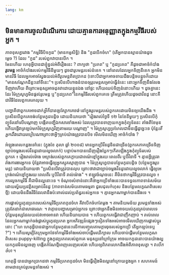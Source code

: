 ```yaml
---
lang: km
---
```





<h2>មិន​មានការ​ចូល​ដំណើរការ ​ដោយ​គ្មាន​ការ​អនុញ្ញាត​ក្នុង​កម្មវីធី​របស់​អ្នក​ ។</h2>

ភាព​ខុស​គ្នា​រវាង "​កម្មវិធី​បិទ​កូដ​" (មាន​​កម្មសិទ្ធិ) និង "​​កូដ​បើក​ចំហ" (តើ​អ្នក​បាន​ស្មាន​យ៉ាង​ដូច​ម្តេច ?) ដែល "កូដ​" របស់​​ពួកវា​បាន​​បើក ។  
មែន​ហើយ ហេតុ​អ្វី​បាន​ជា​ខ្ញុំ​ខ្វល់​អំពី​រឿង​នេះ ? ពាក្យ​ថា "ប្រភព​" ឬ "កូដ​ប្រភព" គឺ​​ដូច​ជាអាថ៌កំបាំង
<b>រូបមន្ត​</b> ​អាថ៌កំបាំង​​របស់​កម្មវិធី​​នីមួយៗ ដូច​ជា​​រូបមន្ត​​​​​របស់​នំ​ខេក ។ 
នៅពេល​ដែល​អ្នក​ទិញ​នីខេក អ្ន​ក​​មិន​មាន​វិធី​ ដែល​អ្នក​អាច​ស្វែងយល់​​អំពី​​​រូបមន្ត​​ពិតប្រាកដ (ទោះ​បីជា​អ្នក​អាច​ទាយ​​ដឹង​​បន្តិចបន្តួច​ក៏​ដោយ "មាន​សណ្ដែក​ដី​ខ្លះ​នៅ​ទីនេះ"។ ប្រសិនបើ​ហាង​នំ​បាន​ឲ្យ​​រូបមន្ត​​សម្រាប់​​ធ្វើ​នំ​នេះ នោះ​​អ្នក​ទិញ​នឹង​លែង​ទិញ​វា​ហើយ ពីព្រោះ​មនុស្ស​អាច​ដុត​វា​ដោយ​ខ្លួន​ឯង នៅ​ផ្ទះ ហើយ​ឈប់​ទិញ​នំ​នោះ​ហើយ ។ ដូច​គ្នា​នេះ​ដែរ ម៉ៃក្រូសូហ្វ​មិន​ផ្ដល់​​រូបមន្ត​ ឬ​"កូដ​ប្រភព"​នៃ​កម្មវិធី​របស់​ពួកគេ​ទេ ត្រឹមត្រូវ​ហើយ​ដូច​ជា​វីនដូ នោះ​គឺ​ជា​វិធី​ដែល​ពួកគេ​រក​លុយ ។

​បញ្ហា​គឺ​ថា​​ពួក​គេ​អាច​ដាក់​<i>អ្វី​ក៏​បាន​ឲ្យ​តែ​ពួក​គេ​ចង់</i> នៅ​ក្នុង​រូបមន្ត​របស់​ពួកគេ ​ដោយ​មិន​ឲ្យ​យើង​ដឹង ។ ប្រសិនបើ​ពួកគេ​ចង់​បន្ថែម​កូដ​បន្តិច​ ដោយ​និយាយ​ថា "រៀងរាល់​ថ្ងៃ​ទី ១២ នៃ​ខែ​នីមួយៗ ប្រសិនបើ​កុំព្យូទ័រ​នៅ​លើ​បណ្ដាញ បង្កើត​បញ្ជី​ឯកសារ​ទាំងអស់ ដែល​ត្រូវ​បាន​ទាញយក​ក្នុង​កុំព្យូទ័រ​នេះ តាំង​ពី​ខែ​មុន ហើយ​ផ្ញើ​វា​ត្រឡប់​មកម៉ៃក្រូសូហ្វ​វិញតាម​រយៈ​បណ្ដាញ​" ។ ម៉ៃក្រូសូហ្វ​ប្រហែលជា​មិន​ធ្វើ​ដូច្នេះ​ទេ ប៉ុន្តែ​​<i>តើ​​អ្នក​ដឹង​ដោយ​របៀប​ណា​</i> ព្រោះ​ថា​អ្វីៗ​គ្រប់​យ៉ាង​ត្រូវ​បានបិទ មើល​មិនឃើញ អាថ៌កំបាំង ?

អំឡុង​ពេលកន្លង​ទៅនេះ (​ក្នុង​ខែ តុលា ឆ្នាំ ២០០៨) មាន​អ្នក​ប្រើ​វីនដូ​​​​ចិន​ជាច្រើន​ (ពួកគេ​ភាគ​ច្រើន​ទិញ​ច្បាប់​ចម្លង​របស់វីនដូ​​ដោយ​លួច​លាក់) បន្ទាប់មកបានឃើញ​រឿង​ប្លែកៗ​កើត​ឡើង​ក្នុង​កុំព្យូទ័រ​របស់​ពួកគេ ៖ រៀងរាល់​ម៉ោង អេក្រង់​របស់​ពួកគេ​ក្លាយជា​ពណ៌​ខ្មៅ​ក្នុង​រយៈពេល​ពីរ ឬ​បី​វិនាទី ។ គ្មាន​អ្វី​ត្រូវ​រារាំង​ការងារ​អ្នក​ទេ ប៉ុន្តែ​វា​អាច​ធ្វើ​ឲ្យ​អ្នក​ស្មុគស្មាញ​បាន ។ ម៉ៃក្រូសូហ្វ​​បានបន្ថែម​កូដ​បន្តិច​ (បន្ថែម​ក្នុង​​រូបមន្ត) ដោយ​និយាយ​ថា "ប្រសិនបើ​វា​ត្រូវ​បាន​លុប ព្រោះ​ថា​វា​ជា​ច្បាប់ចម្លង​វីនដូ​ដោយ​លួច​លាក់ ធ្វើ​ឲ្យ​អេក្រង់​ពណ៌​ខ្មៅ​ក្នុង​រយៈពេល​ពីរ ឬ​បី​វិនាទី រាល់​ម៉ោង" ។ ឥឡូវ​ចំណុច​នេះ គឺ​មិន​ថា​កម្មវិធី​ត្រូវ​បាន​លួច ៖ ការ​លួច​កម្មវិធី​ គឺ​​ជា​មិន​ល្អ​នោះទេ ។ ចំណុច​សំខាន់​នោះ​ គឺ​ថា​អ្នកប្រើ​ទាំង​នេះ​បាន​ទទួល​ភាព​ទាន់​សម័យ​ដោយ​ស្វ័យ​ប្រវត្តិ​សម្រាប់​វីនដូ (ភាព​ទាន់សម័យ​តាមធម្មតា ជួសជុល​កំហុស និង​បន្ថែម​លក្ខណ​ពិសេស​ថ្មី) ដោយ​មិន​ដឹង​វិធី​ដែល​វា​នឹង​ប៉ះពាល់​ដល់​ប្រព័ន្ធ​របស់​អ្នក​ទេ ។ គ្មាន​អ្នក​ណា​ម្នាក់​​បាន​ដឹង​ទេ ។

ការ​ផ្លាស់​ប្តូរ​កូដ​ប្រភព​របស់​កម្មវិធី​ប្រភព​កូដ​ចំហ គឺ​វា​បើក​ចំហ​តែ​ម្ដង ។ តាម​និយមន័យ រូបមន្ត​ទាំង​អស់​ត្រូវតែ​ដាក់​ជា​សាធារណៈ ។ វា​គ្មានបញ្ហា​សម្រាប់​អ្នក​ទេ ព្រោះ​ថា​អ្នក​នឹង​មិន​អាច​យល់​កូដ​គ្រប់ពេល​ទេ ប៉ុន្តែ​មនុស្ស​ដែល​យល់​វា​អាច​អាន​វា ហើយ​និយាយ​បាន ។ ហើយ​ពួកគេ​ធ្វើវា​ជា​ញឹកញាប់ ។ រាល់ពេល​ដែល​អ្នក​ណាម្នាក់​ចង់​ផ្លាស់ប្ដូរ​កូដ​ប្រភព អ្នក​អភិវឌ្ឍន៍​ផ្សេងៗ​ទៀត​ទាំងអស់​អាច​មើល​ឃើញ​ការ​ផ្លាស់ប្ដូរ​នោះ ("ហេ ហេតុ​អ្វី​បាន​ជា​អ្នក​បន្ថែម​កូដ​នេះ​លើ​ការ​បញ្ចូល​តាម​ក្ដារចុច​របស់​អ្នក​ប្រើ តើ​អ្នក​ឡប់​ទេ​ឬ ?") ។ ហើយ​សូម្បីតែ​ក្រុម​អ្នក​ថែ​ទាំ​កម្មវិធី​ទាំងអស់​​ចាប់ផ្ដើម​ឈឺក្បាល ហើយ​ចាប់ផ្ដើម​បន្ថែម​លក្ខណ​ពិសេស puppy-killing ក្នុង​កូដ​ប្រភព​របស់​ពួកគេ មនុស្ស​នៅ​ក្រៅ​ក្រុម​ អាច​យក​កូដ​នោះបាន​យ៉ា​ងល្អ យក​កូដ​មិនល្អ​ចេញ បង្កើត​កំណែ​ថ្មី​ពេញលេញ​របស់​វា ហើយ​ឲ្យ​ពិភពលោក​ដឹង​អំពី​ភាព​ខុស​គ្នា ។ វា​<i>បើក​ចំហ​</i> ។

​​ហេតុ​អ្វី បាន​ជា​អ្នក​​ប្រាកដថា កម្មវិធី​ប្រភព​កូដ​ចំហ មិនធ្វើ​រឿង​មិនល្អ​នៅ​ក្រោយ​ខ្នង​អ្នក ៖ សហគមន៍​តាមដាន​គ្រប់​រូបមន្ត​ទាំងអស់ ។




